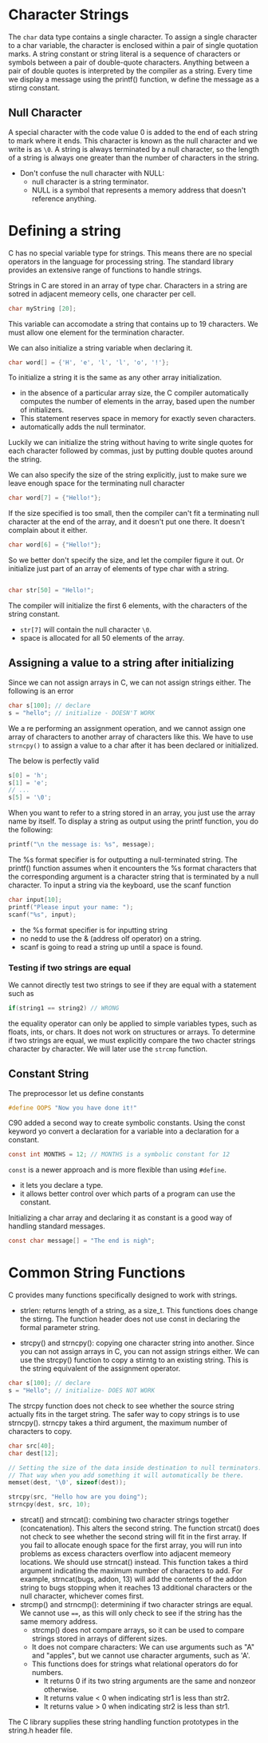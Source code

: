 # Character Strings
The `char` data type contains a single character. To assign a single character to a char variable, the character is enclosed within a pair of single quotation marks. 
A string constant or string literal is a sequence of characters or symbols between a pair of double-quote characters. Anything between a pair of double quotes is interpreted by the compiler as a string. Every time we display a message using the printf() function, w define the message as a stirng constant.

## Null Character
A special character with the code value 0 is added to the end of each string to mark where it ends. This character is known as the null character and we write is as `\0`. A string is always terminated by a null character, so the length of a string is always one greater than the number of characters in the string. 
- Don't confuse the null character with NULL: 
    - null character is a string terminator.
    - NULL is a symbol that represents a memory address that doesn't reference anything.

# Defining a string
C has no special variable type for strings. This means there are no special operators in the language for processing string.
The standard library provides an extensive range of functions to handle strings.

Strings in C are stored in an array of type char. Characters in a string are sotred in adjacent memeory cells, one character per cell.

~~~c
char myString [20];
~~~

This variable can accomodate a string that contains up to 19 characters. We must allow one element for the termination character.

We can also initialize a string variable when declaring it.

~~~c
char word[] = {'H', 'e', 'l', 'l', 'o', '!'};
~~~

To initialize a string it is the same as any other array initialization.
- in the absence of a particular array size, the C compiler automatically computes the number of elements in the array, based upen the number of initializers.
- This statement reserves space in memory for exactly seven characters.
- automatically adds the null terminator.

Luckily we can initialize the string without having to write single quotes for each character followed by commas, just by putting double quotes around the string. 

We can also specify the size of the string explicitly, just to make sure we leave enough space for the terminating null character

~~~c
char word[7] = {"Hello!"};
~~~

If the size specified is too small, then the compiler can't fit a terminating null character at the end of the array, and it doesn't put one there. It doesn't complain about it either.

~~~c
char word[6] = {"Hello!"};
~~~

So we better don't specify the size, and let the compiler figure it out.
Or initialize just part of an array of elements of type char with a string.

~~~c

char str[50] = "Hello!";
~~~

The compiler will initialize the first 6 elements, with the characters of the string constant. 
- `str[7]` will contain the null character `\0`.
- space is allocated for all 50 elements of the array.

## Assigning a value to a string after initializing
Since we can not assign arrays in C, we can not assign strings either.
The following is an error
~~~c
char s[100]; // declare
s = "hello"; // initialize - DOESN'T WORK
~~~

We a re performing an assignment operation, and we cannot assign one array of characters to another array of characters like this. We have to use `strncpy()` to assign a value to a char after it has been declared or initialized.

The below is perfectly valid

~~~c
s[0] = 'h';
s[1] = 'e';
// ...
s[5] = '\0';
~~~

When you want to refer to a string stored in an array, you just use the array name by itself.
To display a string as output using the printf function, you do the following:

~~~c
printf("\n the message is: %s", message);
~~~

The %s format specifier is for outputting a null-terminated string. The printf() function assumes when it encounters the %s format characters that the corresponding argument is a character string that is terminated by a null character.
To input a string via the keyboard, use the scanf function
~~~c
char input[10];
printf("Please input your name: ");
scanf("%s", input);
~~~

- the %s format specifier is for inputting string
- no nedd to use the & (address olf operator) on a string.
- scanf is going to read a string up until a space is found.

### Testing if two strings are equal
We cannot directly test two strings to see if they are equal with a statement such as 
~~~c
if(string1 == string2) // WRONG
~~~

the equality operator can only be applied to simple variables types, such as floats, ints, or chars. It does not work on structures or arrays.
To determine if two strings are equal, we must explicitly compare the two chacter strings character by character. We will later use the `strcmp` function.

## Constant String
The preprocessor let us define constants

~~~c
#define OOPS "Now you have done it!"
~~~

C90 added a second way to create symbolic constants. Using the const keyword yo convert a declaration for a variable into a declaration for a constant.

~~~c
const int MONTHS = 12; // MONTHS is a symbolic constant for 12
~~~

`const` is a newer approach and is more flexible than using `#define`.
- it lets you declare a type.
- it allows better control over which parts of a program can use the constant.

Initializing a char array and declaring it as constant is a good way of handling standard messages.

~~~c
const char message[] = "The end is nigh";
~~~

# Common String Functions
C provides many functions specifically designed to work with strings.
- strlen: returns length of a string, as a size_t.
This functions does change the stirng. The function header does not use const in declaring the formal parameter string.

- strcpy() and strncpy(): copying one character string into another.
Since you can not assign arrays in C, you can not assign strings either. We can use the strcpy() function to copy a stirntg to an existing string.
This is the string equivalent of the assignment operator.
~~~c
char s[100]; // declare
s = "Hello"; // initialize- DOES NOT WORK
~~~
The strcpy function does not check to see whether the source string actually fits in the target string. The safer way to copy strings is to use strncpy().
strncpy takes a third argument, the maximum number of characters to copy.
~~~c
char src[40];
char dest[12];

// Setting the size of the data inside destination to null terminators.
// That way when you add something it will automatically be there.
memset(dest, '\0', sizeof(dest)); 

strcpy(src, "Hello how are you doing");
strncpy(dest, src, 10);
~~~


- strcat() and strncat(): combining two character strings together (concatenation). This alters the second string. 
    The function strcat() does not check to see whether the second string will fit in the first array. If you fail to allocate enough space for the first array, you will run into problems as excess characters overflow into adjacent memeory locations.
    We should use strncat() instead. This function takes a third argument indicating the maximum number of characters to add.
    For example, strncat(bugs, addon, 13) will add the contents of the addon string to bugs stopping when it reaches 13 additional characters or the null character, whichever comes first.
- strcmp() and strncmp(): determining if two character strings are equal. We cannot use `==`, as this will only check to see if the string has the same memory address.
    - strcmp() does not compare arrays, so it can be used to compare strings stored in arrays of different sizes. 
    - It does not compare characters: We can use arguments such as "A" and "apples", but we cannot use character arguments, such as 'A'.
    - This functions does for strings what relational operators do for numbers.
        - It returns 0 if its two string arguments are the same and nonzeor otherwise.
        - It returns value < 0 when indicating str1 is less than str2.
        - It returns value > 0 when indicating str2 is less than str1. 

The C library supplies these string handling function prototypes in the string.h header file.